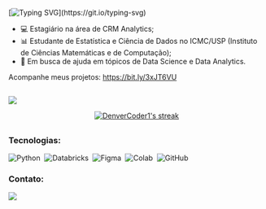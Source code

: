 [![Typing SVG](https://readme-typing-svg.herokuapp.com/?color=701EEE&size=40&center=true&vCenter=true&width=1000&lines=Olá,+meu+nome+é+Gabriel+Felipe.+;Seja+Bem-vindo!)](https://git.io/typing-svg)

- 💻 Estagiário na área de CRM Analytics;
- 📊 Estudante de Estatística e Ciência de Dados no ICMC/USP (Instituto de Ciências Matemáticas e de Computação);
- 🚀 Em busca de ajuda em tópicos de Data Science e Data Analytics.


Acompanhe meus projetos: https://bit.ly/3xJT6VU


##

[![](https://activity-graph.herokuapp.com/graph?username=gabriellfelipe7&bg_color=141414&color=e137d6&line=7e4c9e&point=403d3d&area=true&hide_border=true)](https://github.com/ashutosh00710/github-readme-activity-graph)

<p align="center">
  <a href="https://github.com/DenverCoder1/github-readme-streak-stats">
    <img title="🔥 Get streak stats for your profile at git.io/streak-stats" alt="DenverCoder1's streak" src="https://streak-stats.demolab.com?user=gabriellfelipe7&theme=buefy&locale=pt-br&background=141414&dates=6D6666&border=000000&sideNums=E73185&currStreakNum=E73185&currStreakLabel=E73185&sideLabels=6B0C94&ring=6b0c94&fire=E73185"/>
  </a>

</p>

##
  
### Tecnologias:
![Python](https://img.shields.io/badge/-python-0D1117?style=for-the-badge&logo=python&logoColor=1572B6&labelColor=0D1117)&nbsp;
![Databricks](https://img.shields.io/badge/Databricks-FF3621?style=for-the-badge&logo=Databricks&logoColor=white)&nbsp;
![Figma](https://img.shields.io/badge/-figma-0D1117?style=for-the-badge&logo=figma&labelColor=0D1117)&nbsp;
![Colab](https://img.shields.io/badge/Colab-F9AB00?style=for-the-badge&logo=googlecolab&color=525252)&nbsp;
![GitHub](https://img.shields.io/badge/-GitHub-0D1117?style=for-the-badge&logo=github&labelColor=0D1117)&nbsp;



### Contato:
<div> 
  <a href="https://www.linkedin.com/in/gabrielfelipeoli/" target="_blank"><img src="https://img.shields.io/badge/-LinkedIn-%230077B5?style=for-the-badge&logo=linkedin&logoColor=white" target="_blank"></a> 
</div>
 

